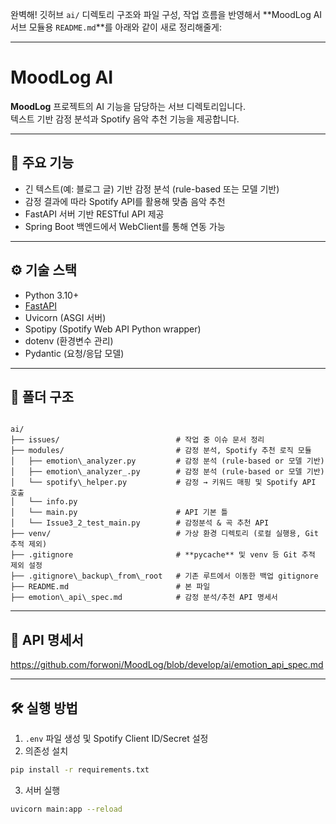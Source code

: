 완벽해! 깃허브 `ai/` 디렉토리 구조와 파일 구성, 작업 흐름을 반영해서 \*\*MoodLog AI 서브 모듈용 `README.md`\*\*를 아래와 같이 새로 정리해줄게:

---

# MoodLog AI

**MoodLog** 프로젝트의 AI 기능을 담당하는 서브 디렉토리입니다.  
텍스트 기반 감정 분석과 Spotify 음악 추천 기능을 제공합니다.

---

## 🚀 주요 기능

- 긴 텍스트(예: 블로그 글) 기반 감정 분석 (rule-based 또는 모델 기반)
- 감정 결과에 따라 Spotify API를 활용해 맞춤 음악 추천
- FastAPI 서버 기반 RESTful API 제공
- Spring Boot 백엔드에서 WebClient를 통해 연동 가능

---

## ⚙️ 기술 스택

- Python 3.10+
- [FastAPI](https://fastapi.tiangolo.com/)
- Uvicorn (ASGI 서버)
- Spotipy (Spotify Web API Python wrapper)
- dotenv (환경변수 관리)
- Pydantic (요청/응답 모델)

---

## 📁 폴더 구조

```

ai/
├── issues/                          # 작업 중 이슈 문서 정리
├── modules/                         # 감정 분석, Spotify 추천 로직 모듈
│   ├── emotion\_analyzer.py         # 감정 분석 (rule-based or 모델 기반)
│   ├── emotion\_analyzer_.py        # 감정 분석 (rule-based or 모델 기반)
│   └── spotify\_helper.py           # 감정 → 키워드 매핑 및 Spotify API 호출
│   └── info.py
│   └── main.py                      # API 기본 틀
│   └── Issue3_2_test_main.py        # 감정분석 & 곡 추천 API
├── venv/                            # 가상 환경 디렉토리 (로컬 실행용, Git 추적 제외)
├── .gitignore                       # **pycache** 및 venv 등 Git 추적 제외 설정
├── .gitignore\_backup\_from\_root   # 기존 루트에서 이동한 백업 gitignore
├── README.md                        # 본 파일
├── emotion\_api\_spec.md            # 감정 분석/추천 API 명세서

````

---

## 🔗 API 명세서

https://github.com/forwoni/MoodLog/blob/develop/ai/emotion_api_spec.md

---

## 🛠️ 실행 방법

1. `.env` 파일 생성 및 Spotify Client ID/Secret 설정
2. 의존성 설치

```bash
pip install -r requirements.txt
```

3. 서버 실행

```bash
uvicorn main:app --reload
```
